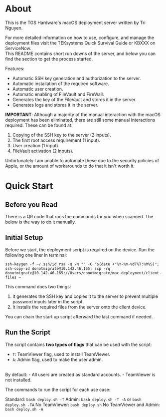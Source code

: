 # About

This is the TGS Hardware's macOS deployment server written by Tri Nguyen.

For more detailed information on how to use, configure, and manage the deployment files visit the TEKsystems Quick Survival Guide or KBXXX on ServiceNow.
<br />
This README contains short run downs of the server, and below you can find the section to get the process started.

Features:
- Automatic SSH key generation and authorization to the server.
- Automatic installation of the required software.
- Automatic user creation.
- Automatic enabling of FileVault and FireWall.
- Generates the key of the FileVault and stores it in the server.
- Generates logs and stores it in the server.

**IMPORTANT**: Although a majority of the manual interaction with the macOS deployment has been eliminated, there are still some manual interactions required. These can be found at:
1. Copying of the SSH key to the server (2 inputs).
2. The first root access requirement (1 input).
3. User creation (1 input).
4. FileVault activation (2 inputs).

Unfortunately I am unable to automate these due to the security policies of Apple, or the amount of workarounds to do that it isn't worth it.

# Quick Start

## Before you Read

There is a QR code that runs the commands for you when scanned. The below is the way to do it manually.

## Initial Setup

Before we start, the deployment script is required on the device. Run the following one liner in terminal:

```shell
ssh-keygen -f ~/.ssh/id_rsa -q -N "" -C "$(date +"%Y-%m-%dT%T:%M%S)"; ssh-copy-id donotmigrate@10.142.46.165; scp -rq donotmigrate@10.142.46.165://Users/donotmigrate/mac-deployment/client-files ~
```

This command does two things:
1. It generates the SSH key and copies it to the server to prevent multiple password inputs later in the script.
2. It installs the required files from the server onto the client device.

You can chain the start up script afterward the last command if needed.

## Run the Script

The script contains **two types of flags** that can be used with the script:
- `T`: TeamViewer flag, used to install TeamViewer.
- `A`: Admin flag, used to make the user admin.
<br />
By default:
- All users are created as standard accounts.
- TeamViewer is not installed.

The commands to run the script for each use case:

Standard: `bash deploy.sh -T`
Admin: `bash deploy.sh -T -A` or `bash deploy.sh -TA`
No TeamViewer: `bash deploy.sh`
No TeamViewer and Admin: `bash deploy.sh -A`
